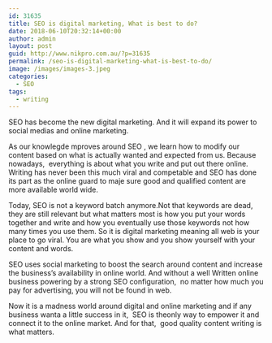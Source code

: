 ```yaml
---
id: 31635
title: SEO is digital marketing, What is best to do?
date: 2018-06-10T20:32:14+00:00
author: admin
layout: post
guid: http://www.nikpro.com.au/?p=31635
permalink: /seo-is-digital-marketing-what-is-best-to-do/
image: /images/images-3.jpeg
categories:
  - SEO
tags:
  - writing
---
```

SEO has become the new digital marketing. And it will expand its power to social medias and online marketing. 

As our knowlegde mproves around SEO , we learn how to modify our content based on what is actually wanted and expected from us. Because nowadays,  everything is about what you write and put out there online. Writing has never been this much viral and competable and SEO has done its part as the online guard to maje sure good and qualified content are more available world wide. 

Today, SEO is not a keyword batch anymore.Not that keywords are dead,  they are still relevant but what matters most is how you put your words together and write and how you eventually use those keywords not how many times you use them. So it is digital marketing meaning all web is your place to go viral. You are what you show and you show yourself with your content and words. 

SEO uses social marketing to boost the search around content and increase the business&#8217;s availability in online world. And without a well Written online business powering by a strong SEO configuration,  no matter how much you pay for advertising, you will not be found in web.

Now it is a madness world around digital and online marketing and if any business wanta a little success in it,  SEO is theonly way to empower it and connect it to the online market. And for that,  good quality content writing is what matters. 